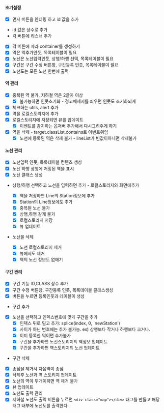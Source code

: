 #### 초기설정

- [x] 먼저 버튼을 렌더링 하고 id 값을 추가
- id 값은 상수로 추가
- 각 버튼에 리스너 추가
- [x] 각 버튼에 따라 container를 생성하기
- [x] 역은 역추가인풋, 목록테이블이 필요
- [x] 노선은 노선입력인풋, 상행/하행 선택, 목록테이블이 필요
- [x] 구간은 구간 수정 버튼창, 구간등록 인풋, 목록테이블이 필요
- [x] 노선도는 모든 노선 한번에 출력

#### 역 관리

- [x] 중복된 역 불가, 지하철 역은 2글자 이상
  - [x] 불가능하면 인풋초기화 - 경고메세지를 띄우면 인풋도 초기화되게
- [x] 체크하는 utils, alert 추가
- [x] 역을 로컬스토리지에 추가
- [x] 로컬스토리지에 저장되면 뷰를 업데이트
  - [x] 이벤트를 감지하는 옵저버 추가해서 다시그려주게 하기
- [x] 역을 삭제 - target.classList.contains로 이벤트위임
  - [x] 노선에 등록된 역은 삭제 불가 - lineList가 빈값이아니면 삭제불가

#### 노선 관리

- [x] 노선입력 인풋, 목록테이블 컨텐츠 생성
- [x] 노선 하행 상행에 저장된 역을 표시
- [x] 노선 클래스 생성
- 상행/하행 선택하고 노선을 입력하면 추가 - 로컬스토리지와 화면에추가
  - [x] 역을 저장하면 Line의 Station정보에 추가
  - [x] Station의 Line정보에도 추가
  - [x] 중복된 노선 불가
  - [x] 상행,하행 같게 불가
  - [x] 로컬스토리지 저장
  - [x] 뷰 업데이트
- 노선을 삭제

  - [x] 노선 로컬스토리지 제거
  - [x] 뷰에서도 제거
  - [x] 역의 노선 정보도 없애기

#### 구간 관리

- [x] 구간 기능 ID,CLASS 상수 추가
- [x] 구간 수정 버튼창, 구간등록 인풋, 목록테이블 클래스생성
- [x] 버튼을 누르면 등록인풋과 테이블이 생성
- 구간 추가
- [x] 노선을 선택하고 인덱스번호에 맞게 구간을 추가
  - [x] 인덱스 뒤로 밀고 추가: splice(index, 0, 'newStation')
  - [x] 사이가 아닌 번호에는 추가 불가능. ex) 상행보다 작거나 하행보다 크거나.
  - [x] 이미 등록한 역이면 추가불가
  - [x] 구간을 추가하면 노선스토리지의 역정보 업데이트
  - [x] 구간을 추가하면 역스토리지의 노선 업데이트
- 구간 삭제
- [x] 종점을 제거시 다음역이 종점
- [x] 삭제후 노선과 역 스토리지 업데이트
- [x] 노선의 역이 두개이하면 역 제거 불가
- [x] 뷰 업데이트
- [x] 노선도 출력 관리
- [x] 지하철 노선도 출력 버튼을 누르면 `<div class="map"></div>` 태그를 만들고
      해당 태그 내부에 노선도를 출력한다.

